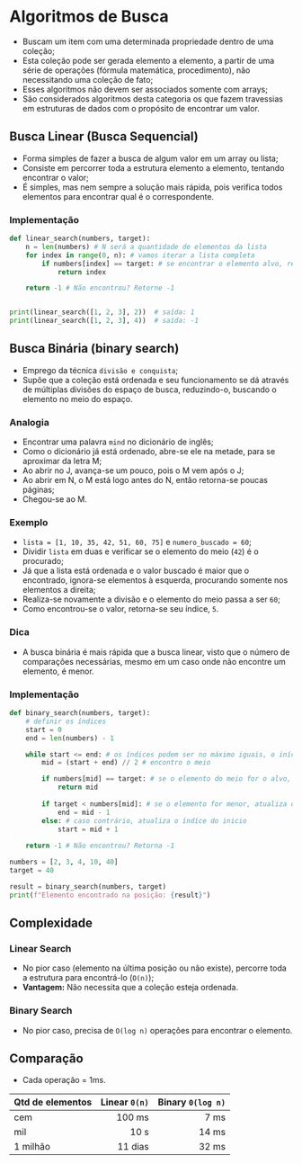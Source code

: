 <!-- markdownlint-disable MD024 -->
# Algoritmos de Busca

* Buscam um item com uma determinada propriedade dentro de uma coleção;
* Esta coleção pode ser gerada elemento a elemento, a partir de uma série de operações (fórmula matemática, procedimento), não necessitando uma coleção de fato;
* Esses algoritmos não devem ser associados somente com arrays;
* São considerados algoritmos desta categoria os que fazem travessias em estruturas de dados com o propósito de encontrar um valor.

## Busca Linear (Busca Sequencial)

* Forma simples de fazer a busca de algum valor em um array ou lista;
* Consiste em percorrer toda a estrutura elemento a elemento, tentando encontrar o valor;
* É simples, mas nem sempre a solução mais rápida, pois verifica todos elementos para encontrar qual é o correspondente.

### Implementação

~~~py
def linear_search(numbers, target):
    n = len(numbers) # N será a quantidade de elementos da lista
    for index in range(0, n): # vamos iterar a lista completa
        if numbers[index] == target: # se encontrar o elemento alvo, retorne a posição
            return index

    return -1 # Não encontrou? Retorne -1


print(linear_search([1, 2, 3], 2))  # saída: 1
print(linear_search([1, 2, 3], 4))  # saída: -1
~~~

## Busca Binária (binary search)

* Emprego da técnica `divisão e conquista`;
* Supõe que a coleção está ordenada e seu funcionamento se dá através de múltiplas divisões do espaço de busca, reduzindo-o, buscando o elemento no meio do espaço.

### Analogia

* Encontrar uma palavra `mind` no dicionário de inglês;
* Como o dicionário já está ordenado, abre-se ele na metade, para se aproximar da letra M;
* Ao abrir no J, avança-se um pouco, pois o M vem após o J;
* Ao abrir em N, o M está logo antes do N, então retorna-se poucas páginas;
* Chegou-se ao M.

### Exemplo

* `lista = [1, 10, 35, 42, 51, 60, 75]` e `numero_buscado = 60`;
* Dividir `lista` em duas e verificar se o elemento do meio (`42`) é o procurado;
* Já que a lista está ordenada e o valor buscado é maior que o encontrado, ignora-se elementos à esquerda, procurando somente nos elementos a direita;
* Realiza-se novamente a divisão e o elemento do meio passa a ser `60`;
* Como encontrou-se o valor, retorna-se seu índice, `5`.

### Dica

* A busca binária é mais rápida que a busca linear, visto que o número de comparações necessárias, mesmo em um caso onde não encontre um elemento, é menor.

### Implementação

~~~py
def binary_search(numbers, target):
    # definir os índices
    start = 0
    end = len(numbers) - 1

    while start <= end: # os índices podem ser no máximo iguais, o início não pode ultrapassar o fim
        mid = (start + end) // 2 # encontro o meio

        if numbers[mid] == target: # se o elemento do meio for o alvo, devolve a posição do meio
            return mid
        
        if target < numbers[mid]: # se o elemento for menor, atualiza o índíce do fim
            end = mid - 1
        else: # caso contrário, atualiza o índíce do inicio
            start = mid + 1
    
    return -1 # Não encontrou? Retorna -1

numbers = [2, 3, 4, 10, 40]
target = 40

result = binary_search(numbers, target)
print(f"Elemento encontrado na posição: {result}")
~~~

## Complexidade

### Linear Search

* No pior caso (elemento na última posição ou não existe), percorre toda a estrutura para encontrá-lo (`O(n)`);
* **Vantagem:** Não necessita que a coleção esteja ordenada.

### Binary Search

* No pior caso, precisa de `O(log n)` operações para encontrar o elemento.

## Comparação

* Cada operação = 1ms.

| Qtd de elementos | Linear `0(n)` | Binary `0(log n)` |
| :--------------- | ------------: | ----------------: |
| cem              |    100 ms     |              7 ms |
| mil              |     10 s      |             14 ms |
| 1 milhão         |    11 dias    |             32 ms |

